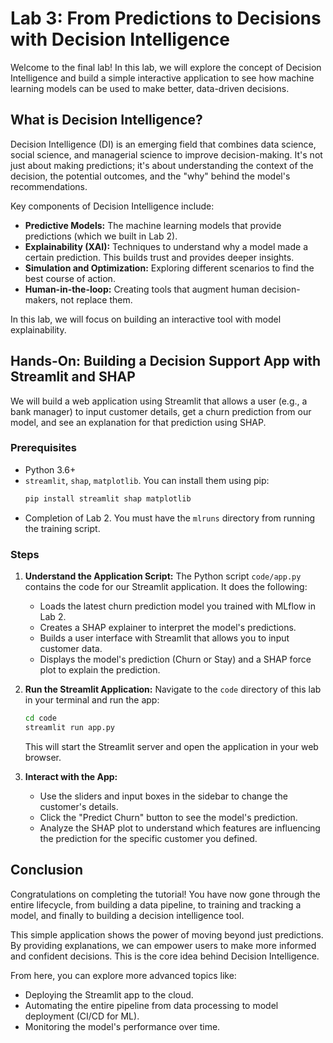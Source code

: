 # Lab 3: From Predictions to Decisions with Decision Intelligence

Welcome to the final lab! In this lab, we will explore the concept of Decision Intelligence and build a simple interactive application to see how machine learning models can be used to make better, data-driven decisions.

## What is Decision Intelligence?

Decision Intelligence (DI) is an emerging field that combines data science, social science, and managerial science to improve decision-making. It's not just about making predictions; it's about understanding the context of the decision, the potential outcomes, and the "why" behind the model's recommendations.

Key components of Decision Intelligence include:
- **Predictive Models:** The machine learning models that provide predictions (which we built in Lab 2).
- **Explainability (XAI):** Techniques to understand why a model made a certain prediction. This builds trust and provides deeper insights.
- **Simulation and Optimization:** Exploring different scenarios to find the best course of action.
- **Human-in-the-loop:** Creating tools that augment human decision-makers, not replace them.

In this lab, we will focus on building an interactive tool with model explainability.

## Hands-On: Building a Decision Support App with Streamlit and SHAP

We will build a web application using Streamlit that allows a user (e.g., a bank manager) to input customer details, get a churn prediction from our model, and see an explanation for that prediction using SHAP.

### Prerequisites

- Python 3.6+
- `streamlit`, `shap`, `matplotlib`. You can install them using pip:
  ```bash
  pip install streamlit shap matplotlib
  ```
- Completion of Lab 2. You must have the `mlruns` directory from running the training script.

### Steps

1. **Understand the Application Script:**
   The Python script `code/app.py` contains the code for our Streamlit application. It does the following:
   - Loads the latest churn prediction model you trained with MLflow in Lab 2.
   - Creates a SHAP explainer to interpret the model's predictions.
   - Builds a user interface with Streamlit that allows you to input customer data.
   - Displays the model's prediction (Churn or Stay) and a SHAP force plot to explain the prediction.

2. **Run the Streamlit Application:**
   Navigate to the `code` directory of this lab in your terminal and run the app:
   ```bash
   cd code
   streamlit run app.py
   ```
   This will start the Streamlit server and open the application in your web browser.

3. **Interact with the App:**
   - Use the sliders and input boxes in the sidebar to change the customer's details.
   - Click the "Predict Churn" button to see the model's prediction.
   - Analyze the SHAP plot to understand which features are influencing the prediction for the specific customer you defined.

## Conclusion

Congratulations on completing the tutorial! You have now gone through the entire lifecycle, from building a data pipeline, to training and tracking a model, and finally to building a decision intelligence tool.

This simple application shows the power of moving beyond just predictions. By providing explanations, we can empower users to make more informed and confident decisions. This is the core idea behind Decision Intelligence.

From here, you can explore more advanced topics like:
- Deploying the Streamlit app to the cloud.
- Automating the entire pipeline from data processing to model deployment (CI/CD for ML).
- Monitoring the model's performance over time.
